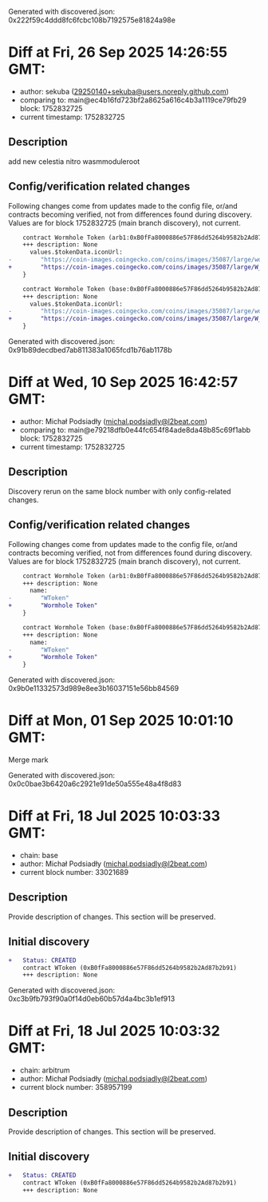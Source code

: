 Generated with discovered.json: 0x222f59c4ddd8fc6fcbc108b7192575e81824a98e

# Diff at Fri, 26 Sep 2025 14:26:55 GMT:

- author: sekuba (<29250140+sekuba@users.noreply.github.com>)
- comparing to: main@ec4b16fd723bf2a8625a616c4b3a1119ce79fb29 block: 1752832725
- current timestamp: 1752832725

## Description

add new celestia nitro wasmmoduleroot

## Config/verification related changes

Following changes come from updates made to the config file,
or/and contracts becoming verified, not from differences found during
discovery. Values are for block 1752832725 (main branch discovery), not current.

```diff
    contract Wormhole Token (arb1:0xB0fFa8000886e57F86dd5264b9582b2Ad87b2b91) {
    +++ description: None
      values.$tokenData.iconUrl:
-        "https://coin-images.coingecko.com/coins/images/35087/large/womrhole_logo_full_color_rgb_2000px_72ppi_fb766ac85a.png?1708688954"
+        "https://coin-images.coingecko.com/coins/images/35087/large/W_Token_%283%29.png?1758122686"
    }
```

```diff
    contract Wormhole Token (base:0xB0fFa8000886e57F86dd5264b9582b2Ad87b2b91) {
    +++ description: None
      values.$tokenData.iconUrl:
-        "https://coin-images.coingecko.com/coins/images/35087/large/womrhole_logo_full_color_rgb_2000px_72ppi_fb766ac85a.png?1708688954"
+        "https://coin-images.coingecko.com/coins/images/35087/large/W_Token_%283%29.png?1758122686"
    }
```

Generated with discovered.json: 0x91b89decdbed7ab811383a1065fcd1b76ab1178b

# Diff at Wed, 10 Sep 2025 16:42:57 GMT:

- author: Michał Podsiadły (<michal.podsiadly@l2beat.com>)
- comparing to: main@e79218dfb0e44fc654f84ade8da48b85c69f1abb block: 1752832725
- current timestamp: 1752832725

## Description

Discovery rerun on the same block number with only config-related changes.

## Config/verification related changes

Following changes come from updates made to the config file,
or/and contracts becoming verified, not from differences found during
discovery. Values are for block 1752832725 (main branch discovery), not current.

```diff
    contract Wormhole Token (arb1:0xB0fFa8000886e57F86dd5264b9582b2Ad87b2b91) {
    +++ description: None
      name:
-        "WToken"
+        "Wormhole Token"
    }
```

```diff
    contract Wormhole Token (base:0xB0fFa8000886e57F86dd5264b9582b2Ad87b2b91) {
    +++ description: None
      name:
-        "WToken"
+        "Wormhole Token"
    }
```

Generated with discovered.json: 0x9b0e11332573d989e8ee3b16037151e56bb84569

# Diff at Mon, 01 Sep 2025 10:01:10 GMT:

Merge mark

Generated with discovered.json: 0x0c0bae3b6420a6c2921e91de50a555e48a4f8d83

# Diff at Fri, 18 Jul 2025 10:03:33 GMT:

- chain: base
- author: Michał Podsiadły (<michal.podsiadly@l2beat.com>)
- current block number: 33021689

## Description

Provide description of changes. This section will be preserved.

## Initial discovery

```diff
+   Status: CREATED
    contract WToken (0xB0fFa8000886e57F86dd5264b9582b2Ad87b2b91)
    +++ description: None
```

Generated with discovered.json: 0xc3b9fb793f90a0f14d0eb60b57d4a4bc3b1ef913

# Diff at Fri, 18 Jul 2025 10:03:32 GMT:

- chain: arbitrum
- author: Michał Podsiadły (<michal.podsiadly@l2beat.com>)
- current block number: 358957199

## Description

Provide description of changes. This section will be preserved.

## Initial discovery

```diff
+   Status: CREATED
    contract WToken (0xB0fFa8000886e57F86dd5264b9582b2Ad87b2b91)
    +++ description: None
```

